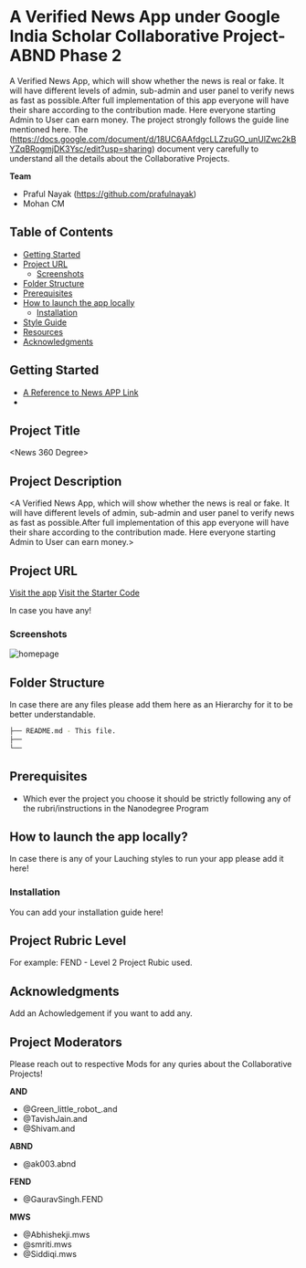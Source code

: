 # A Verified News App under Google India Scholar Collaborative Project- ABND Phase 2

A Verified News App, which will show whether the news is real or fake. It will have different levels of admin, sub-admin and user panel to verify news as fast as possible.After full implementation of this app everyone will have their share according to the contribution made. Here everyone starting Admin to User can earn money.
The project strongly follows the guide line mentioned here. The  (https://docs.google.com/document/d/18UC6AAfdgcLLZzuGO_unUlZwc2kBYZqBRogmjDK3Ysc/edit?usp=sharing) document very carefully to understand all the details about the Collaborative Projects.

**Team**
- Praful Nayak (https://github.com/prafulnayak)
- Mohan CM

## Table of Contents

- [Getting Started](#getting-started)
- [Project URL](#project-url)
  - [Screenshots](#screenshots)
- [Folder Structure](#folder-structure)
- [Prerequisites](#prerequisites)
- [How to launch the app locally](#how-to-launch-the-app-locally)
  - [Installation](#installation)
- [Style Guide](#style-guide)
- [Resources](#resources)
- [Acknowledgments](#acknowledgments)

## Getting Started
- [A Reference to News APP Link](https://play.google.com/store/apps/details?id=org.sairaa.news360degree)
- 

## Project Title
<News 360 Degree>

## Project Description
<A Verified News App, which will show whether the news is real or fake. It will have different levels of admin, sub-admin and user panel to verify news as fast as possible.After full implementation of this app everyone will have their share according to the contribution made. Here everyone starting Admin to User can earn money.>

## Project URL
[Visit the app](https://play.google.com/store/apps/details?id=org.sairaa.news360degree)
[Visit the Starter Code](https://github.com/prafulnayak/News360View)

In case you have any!

### Screenshots
![homepage](#)

## Folder Structure
In case there are any files please add them here as an Hierarchy for it to be better understandable.
```bash
├── README.md - This file.
├── 
└── 
```

## Prerequisites
* Which ever the project you choose it should be strictly following any of the rubri/instructions in the Nanodegree Program

## How to launch the app locally?
In case there is any of your Lauching styles to run your app please add it here!

### Installation
You can add your installation guide here!

## Project Rubric Level
For example: FEND - Level 2 Project Rubic used.

## Acknowledgments
Add an Achowledgement if you want to add any.

## Project Moderators

Please reach out to respective Mods for any quries about the Collaborative Projects!

**AND** 
- @Green_little_robot_.and
- @TavishJain.and
- @Shivam.and

**ABND** 
- @ak003.abnd

**FEND** 
- @GauravSingh.FEND

**MWS** 
- @Abhishekji.mws
- @smriti.mws
- @Siddiqi.mws
